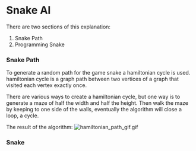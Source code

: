 # Snake AI #

There are two sections of this explanation:

1. Snake Path
2. Programming Snake

### Snake Path ###

To generate a random path for the game snake a hamiltonian cycle is used. hamiltonian cycle is a graph path between two
vertices of a graph that visited each vertex exactly once.

There are various ways to create a hamiltonian cycle, but one way is to generate a maze of half the width and half the
height. Then walk the maze by keeping to one side of the walls, eventually the algorithm will close a loop, a cycle.

The result of the algorithm:
![hamiltonian_path_gif.gif](hamiltonian_path_gif.gif)

### Snake ###

